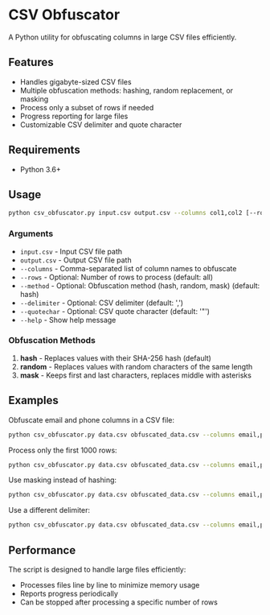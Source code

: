 # CSV Obfuscator

A Python utility for obfuscating columns in large CSV files efficiently.

## Features

- Handles gigabyte-sized CSV files
- Multiple obfuscation methods: hashing, random replacement, or masking
- Process only a subset of rows if needed
- Progress reporting for large files
- Customizable CSV delimiter and quote character

## Requirements

- Python 3.6+

## Usage

```bash
python csv_obfuscator.py input.csv output.csv --columns col1,col2 [--rows N] [--method hash|random|mask]
```

### Arguments

- `input.csv` - Input CSV file path
- `output.csv` - Output CSV file path
- `--columns` - Comma-separated list of column names to obfuscate
- `--rows` - Optional: Number of rows to process (default: all)
- `--method` - Optional: Obfuscation method (hash, random, mask) (default: hash)
- `--delimiter` - Optional: CSV delimiter (default: ',')
- `--quotechar` - Optional: CSV quote character (default: '"')
- `--help` - Show help message

### Obfuscation Methods

1. **hash** - Replaces values with their SHA-256 hash (default)
2. **random** - Replaces values with random characters of the same length
3. **mask** - Keeps first and last characters, replaces middle with asterisks

## Examples

Obfuscate email and phone columns in a CSV file:
```bash
python csv_obfuscator.py data.csv obfuscated_data.csv --columns email,phone
```

Process only the first 1000 rows:
```bash
python csv_obfuscator.py data.csv obfuscated_data.csv --columns email,phone --rows 1000
```

Use masking instead of hashing:
```bash
python csv_obfuscator.py data.csv obfuscated_data.csv --columns email,phone --method mask
```

Use a different delimiter:
```bash
python csv_obfuscator.py data.csv obfuscated_data.csv --columns email,phone --delimiter ";"
```

## Performance

The script is designed to handle large files efficiently:
- Processes files line by line to minimize memory usage
- Reports progress periodically
- Can be stopped after processing a specific number of rows
